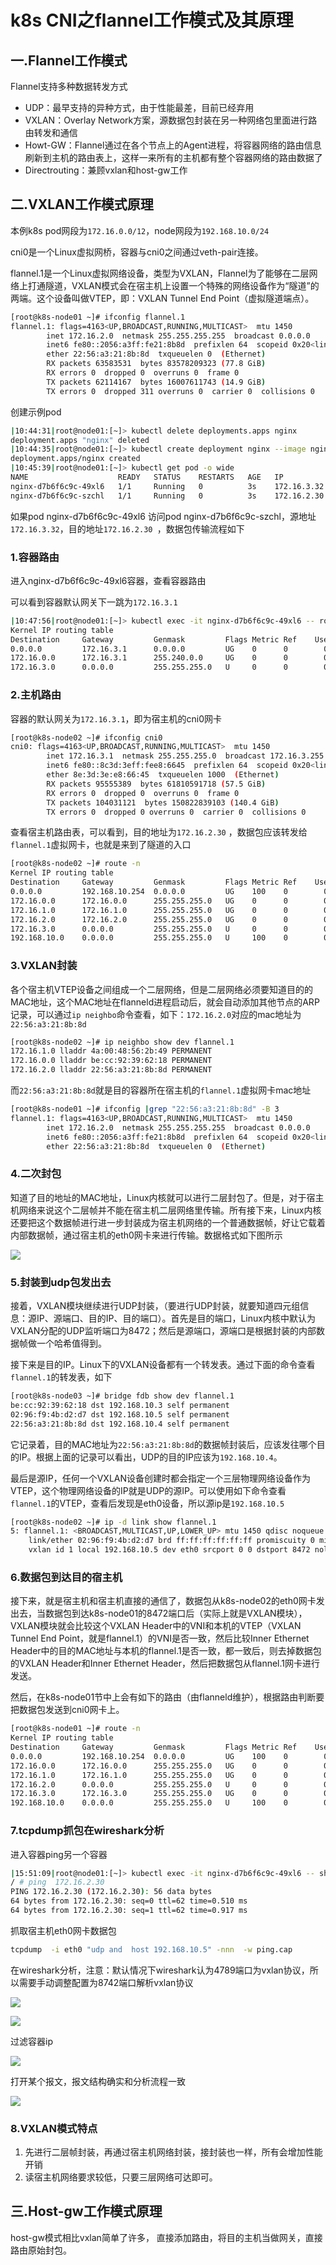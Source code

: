 # k8s CNI之flannel工作模式及其原理



## 一.Flannel工作模式

Flannel支持多种数据转发方式

- UDP：最早支持的异种方式，由于性能最差，目前已经弃用
- VXLAN：Overlay Network方案，源数据包封装在另一种网络包里面进行路由转发和通信
- Howt-GW：Flannel通过在各个节点上的Agent进程，将容器网络的路由信息刷新到主机的路由表上，这样一来所有的主机都有整个容器网络的路由数据了
- Directrouting：兼顾vxlan和host-gw工作

## 二.VXLAN工作模式原理

本例k8s pod网段为`172.16.0.0/12`，node网段为`192.168.10.0/24`

cni0是一个Linux虚拟网桥，容器与cni0之间通过veth-pair连接。

flannel.1是一个Linux虚拟网络设备，类型为VXLAN，Flannel为了能够在二层网络上打通隧道，VXLAN模式会在宿主机上设置一个特殊的网络设备作为“隧道”的两端。这个设备叫做VTEP，即：VXLAN Tunnel End Point（虚拟隧道端点）。

```bash
[root@k8s-node01 ~]# ifconfig flannel.1
flannel.1: flags=4163<UP,BROADCAST,RUNNING,MULTICAST>  mtu 1450
        inet 172.16.2.0  netmask 255.255.255.255  broadcast 0.0.0.0
        inet6 fe80::2056:a3ff:fe21:8b8d  prefixlen 64  scopeid 0x20<link>
        ether 22:56:a3:21:8b:8d  txqueuelen 0  (Ethernet)
        RX packets 63583531  bytes 83578209323 (77.8 GiB)
        RX errors 0  dropped 0  overruns 0  frame 0
        TX packets 62114167  bytes 16007611743 (14.9 GiB)
        TX errors 0  dropped 311 overruns 0  carrier 0  collisions 0
```

创建示例pod

```bash
|10:44:31|root@node01:[~]> kubectl delete deployments.apps nginx 
deployment.apps "nginx" deleted
|10:44:35|root@node01:[~]> kubectl create deployment nginx --image nginx:alpine --replicas 2
deployment.apps/nginx created
|10:45:39|root@node01:[~]> kubectl get pod -o wide
NAME                    READY   STATUS    RESTARTS   AGE   IP            NODE         NOMINATED NODE   READINESS GATES
nginx-d7b6f6c9c-49xl6   1/1     Running   0          3s    172.16.3.32   k8s-node02   <none>           <none>
nginx-d7b6f6c9c-szchl   1/1     Running   0          3s    172.16.2.30   k8s-node01   <none>           <none>
```

如果pod nginx-d7b6f6c9c-49xl6 访问pod nginx-d7b6f6c9c-szchl，源地址`172.16.3.32`，目的地址`172.16.2.30 `，数据包传输流程如下

### 1.容器路由

进入nginx-d7b6f6c9c-49xl6容器，查看容器路由

可以看到容器默认网关下一跳为`172.16.3.1`

```bash
|10:47:56|root@node01:[~]> kubectl exec -it nginx-d7b6f6c9c-49xl6 -- route -n
Kernel IP routing table
Destination     Gateway         Genmask         Flags Metric Ref    Use Iface
0.0.0.0         172.16.3.1      0.0.0.0         UG    0      0        0 eth0
172.16.0.0      172.16.3.1      255.240.0.0     UG    0      0        0 eth0
172.16.3.0      0.0.0.0         255.255.255.0   U     0      0        0 eth0
```

### 2.主机路由

容器的默认网关为`172.16.3.1`，即为宿主机的cni0网卡

```bash
[root@k8s-node02 ~]# ifconfig cni0
cni0: flags=4163<UP,BROADCAST,RUNNING,MULTICAST>  mtu 1450
        inet 172.16.3.1  netmask 255.255.255.0  broadcast 172.16.3.255
        inet6 fe80::8c3d:3eff:fee8:6645  prefixlen 64  scopeid 0x20<link>
        ether 8e:3d:3e:e8:66:45  txqueuelen 1000  (Ethernet)
        RX packets 95555389  bytes 61810591718 (57.5 GiB)
        RX errors 0  dropped 0  overruns 0  frame 0
        TX packets 104031121  bytes 150822839103 (140.4 GiB)
        TX errors 0  dropped 0 overruns 0  carrier 0  collisions 0
```

查看宿主机路由表，可以看到，目的地址为`172.16.2.30` ，数据包应该转发给`flannel.1`虚拟网卡，也就是来到了隧道的入口

```bash
[root@k8s-node02 ~]# route -n
Kernel IP routing table
Destination     Gateway         Genmask         Flags Metric Ref    Use Iface
0.0.0.0         192.168.10.254  0.0.0.0         UG    100    0        0 eth0
172.16.0.0      172.16.0.0      255.255.255.0   UG    0      0        0 flannel.1
172.16.1.0      172.16.1.0      255.255.255.0   UG    0      0        0 flannel.1
172.16.2.0      172.16.2.0      255.255.255.0   UG    0      0        0 flannel.1
172.16.3.0      0.0.0.0         255.255.255.0   U     0      0        0 cni0
192.168.10.0    0.0.0.0         255.255.255.0   U     100    0        0 eth0
```

### 3.VXLAN封装

各个宿主机VTEP设备之间组成一个二层网络，但是二层网络必须要知道目的的MAC地址，这个MAC地址在flanneld进程启动后，就会自动添加其他节点的ARP记录，可以通过`ip neighbo`命令查看，如下：`172.16.2.0`对应的mac地址为`22:56:a3:21:8b:8d`

```bash
[root@k8s-node02 ~]# ip neighbo show dev flannel.1
172.16.1.0 lladdr 4a:00:48:56:2b:49 PERMANENT
172.16.0.0 lladdr be:cc:92:39:62:18 PERMANENT
172.16.2.0 lladdr 22:56:a3:21:8b:8d PERMANENT
```

而`22:56:a3:21:8b:8d`就是目的容器所在宿主机的`flannel.1`虚拟网卡mac地址

```bash
[root@k8s-node01 ~]# ifconfig |grep "22:56:a3:21:8b:8d" -B 3
flannel.1: flags=4163<UP,BROADCAST,RUNNING,MULTICAST>  mtu 1450
        inet 172.16.2.0  netmask 255.255.255.255  broadcast 0.0.0.0
        inet6 fe80::2056:a3ff:fe21:8b8d  prefixlen 64  scopeid 0x20<link>
        ether 22:56:a3:21:8b:8d  txqueuelen 0  (Ethernet)
```

### 4.二次封包

知道了目的地址的MAC地址，Linux内核就可以进行二层封包了。但是，对于宿主机网络来说这个二层帧并不能在宿主机二层网络里传输。所有接下来，Linux内核还要把这个数据帧进行进一步封装成为宿主机网络的一个普通数据帧，好让它载着内部数据帧，通过宿主机的eth0网卡来进行传输。数据格式如下图所示

![](https://opszz-1257146428.cos.ap-beijing.myqcloud.com/images/202211151109106.png)

### 5.封装到udp包发出去

接着，VXLAN模块继续进行UDP封装，（要进行UDP封装，就要知道四元组信息：源IP、源端口、目的IP、目的端口）。首先是目的端口，Linux内核中默认为VXLAN分配的UDP监听端口为8472；然后是源端口，源端口是根据封装的内部数据帧做一个哈希值得到。

接下来是目的IP。Linux下的VXLAN设备都有一个转发表。通过下面的命令查看`flannel.1`的转发表，如下

```bash
[root@k8s-node03 ~]# bridge fdb show dev flannel.1
be:cc:92:39:62:18 dst 192.168.10.3 self permanent
02:96:f9:4b:d2:d7 dst 192.168.10.5 self permanent
22:56:a3:21:8b:8d dst 192.168.10.4 self permanent
```

它记录着，目的MAC地址为`22:56:a3:21:8b:8d`的数据帧封装后，应该发往哪个目的IP。根据上面的记录可以看出，UDP的目的IP应该为`192.168.10.4`。

最后是源IP，任何一个VXLAN设备创建时都会指定一个三层物理网络设备作为VTEP，这个物理网络设备的IP就是UDP的源IP。可以使用如下命令查看`flannel.1`的VTEP，查看后发现是eth0设备，所以源ip是`192.168.10.5`

```bash
[root@k8s-node02 ~]# ip -d link show flannel.1 
5: flannel.1: <BROADCAST,MULTICAST,UP,LOWER_UP> mtu 1450 qdisc noqueue state UNKNOWN mode DEFAULT group default 
    link/ether 02:96:f9:4b:d2:d7 brd ff:ff:ff:ff:ff:ff promiscuity 0 minmtu 68 maxmtu 65535 
    vxlan id 1 local 192.168.10.5 dev eth0 srcport 0 0 dstport 8472 nolearning ttl auto ageing 300 udpcsum noudp6zerocsumtx noudp6zerocsumrx addrgenmode eui64 numtxqueues 1 numrxqueues 1 gso_max_size 65536 gso_max_segs 65535
```

### 6.数据包到达目的宿主机

接下来，就是宿主机和宿主机直接的通信了，数据包从k8s-node02的eth0网卡发出去，当数据包到达k8s-node01的8472端口后（实际上就是VXLAN模块），VXLAN模块就会比较这个VXLAN Header中的VNI和本机的VTEP（VXLAN Tunnel End Point，就是flannel.1）的VNI是否一致，然后比较Inner Ethernet Header中的目的MAC地址与本机的flannel.1是否一致，都一致后，则去掉数据包的VXLAN Header和Inner Ethernet Header，然后把数据包从flannel.1网卡进行发送。

然后，在k8s-node01节中上会有如下的路由（由flanneld维护），根据路由判断要把数据包发送到cni0网卡上。

```bash
[root@k8s-node01 ~]# route -n
Kernel IP routing table
Destination     Gateway         Genmask         Flags Metric Ref    Use Iface
0.0.0.0         192.168.10.254  0.0.0.0         UG    100    0        0 eth0
172.16.0.0      172.16.0.0      255.255.255.0   UG    0      0        0 flannel.1
172.16.1.0      172.16.1.0      255.255.255.0   UG    0      0        0 flannel.1
172.16.2.0      0.0.0.0         255.255.255.0   U     0      0        0 cni0
172.16.3.0      172.16.3.0      255.255.255.0   UG    0      0        0 flannel.1
192.168.10.0    0.0.0.0         255.255.255.0   U     100    0        0 eth0
```

### 7.tcpdump抓包在wireshark分析

进入容器ping另一个容器

```bash
|15:51:09|root@node01:[~]> kubectl exec -it nginx-d7b6f6c9c-49xl6 -- sh
/ # ping  172.16.2.30
PING 172.16.2.30 (172.16.2.30): 56 data bytes
64 bytes from 172.16.2.30: seq=0 ttl=62 time=0.510 ms
64 bytes from 172.16.2.30: seq=1 ttl=62 time=0.917 ms
```

抓取宿主机eth0网卡数据包

```bash
tcpdump  -i eth0 "udp and  host 192.168.10.5" -nnn  -w ping.cap
```

在wireshark分析，注意：默认情况下wireshark认为4789端口为vxlan协议，所以需要手动调整配置为8742端口解析vxlan协议

![](https://opszz-1257146428.cos.ap-beijing.myqcloud.com/images/202211151554175.png)

![](https://opszz-1257146428.cos.ap-beijing.myqcloud.com/images/202211151555270.png)

过滤容器ip

![](https://opszz-1257146428.cos.ap-beijing.myqcloud.com/images/202211151556203.png)

打开某个报文，报文结构确实和分析流程一致

![](https://opszz-1257146428.cos.ap-beijing.myqcloud.com/images/202211151557089.png)

### 8.VXLAN模式特点

1) 先进行二层帧封装，再通过宿主机网络封装，接封装也一样，所有会增加性能开销
2) 读宿主机网络要求较低，只要三层网络可达即可。

## 三.Host-gw工作模式原理

host-gw模式相比vxlan简单了许多， 直接添加路由，将目的主机当做网关，直接路由原始封包。 